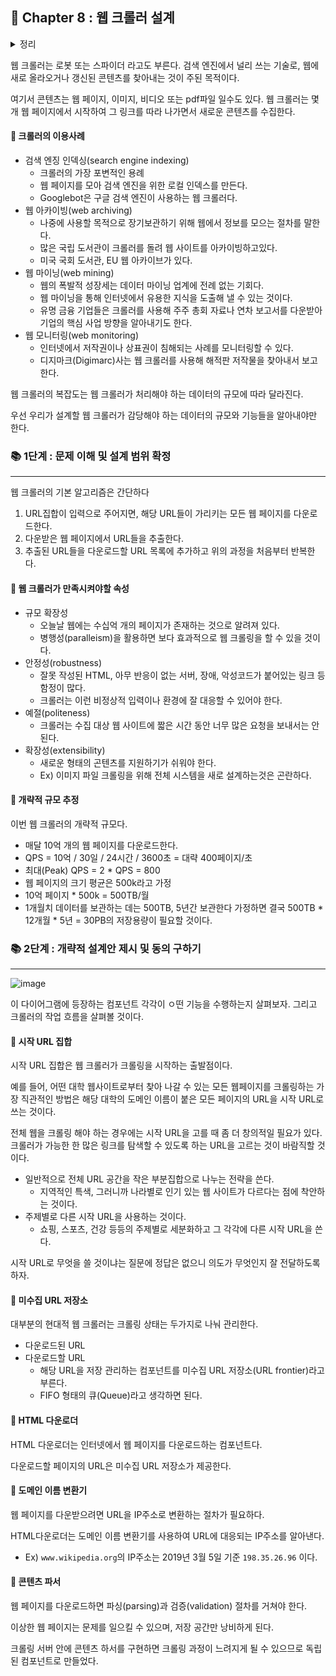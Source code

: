 ## 🌈 Chapter 8 : 웹 크롤러 설계

<details><summary>정리</summary>

  ```
  이번 장에서는 URL 단축기의 API, 데이터 모델, 해시 함수, URL 단축 및 리디렉션 절차를 설계해 보았다.
  ```

</details>

웹 크롤러는 로봇 또는 스파이더 라고도 부른다. 검색 엔진에서 널리 쓰는 기술로, 웹에 새로 올라오거나 갱신된 콘텐츠를 찾아내는 것이 주된 목적이다.

여기서 콘텐츠는 웹 페이지, 이미지, 비디오 또는 pdf파일 일수도 있다. 웹 크롤러는 몇 개 웹 페이지에서 시작하여 그 링크를 따라 나가면서 새로운 콘텐츠를 수집한다.

#### 🎈 크롤러의 이용사례
- 검색 엔징 인덱싱(search engine indexing)
  - 크롤러의 가장 포변적인 용례
  - 웹 페이지를 모아 검색 엔진을 위한 로컬 인덱스를 만든다.
  - Googlebot은 구글 검색 엔진이 사용하는 웹 크롤러다.
- 웹 아카이빙(web archiving)
  - 나중에 사용할 목적으로 장기보관하기 위해 웹에서 정보를 모으는 절차를 말한다.
  - 많은 국립 도서관이 크롤러를 돌려 웹 사이트를 아카이빙하고있다.
  - 미국 국회 도서관, EU 웹 아카이브가 있다.
- 웹 마이닝(web mining)
  - 웹의 폭발적 성장세는 데이터 마이닝 업계에 전례 없는 기회다.
  - 웹 마이닝을 통해 인터넷에서 유용한 지식을 도출해 낼 수 있는 것이다.
  - 유명 금융 기업들은 크롤러를 사용해 주주 총회 자료나 연차 보고서를 다운받아 기업의 핵심 사업 방향을 알아내기도 한다.
- 웹 모니터링(web monitoring)
  - 인터넷에서 저작권이나 상표권이 침해되는 사례를 모니터링할 수 있다.
  - 디지마크(Digimarc)사는 웹 크롤러를 사용해 해적판 저작물을 찾아내서 보고한다.
 
웹 크롤러의 복잡도는 웹 크롤러가 처리해야 하는 데이터의 규모에 따라 달라진다.

우선 우리가 설계할 웹 크롤러가 감당해야 하는 데이터의 규모와 기능들을 알아내야만 한다.

### 📚 1단계 : 문제 이해 및 설계 범위 확정
---

웹 크롤러의 기본 알고리즘은 간단하다
1. URL집합이 입력으로 주어지면, 해당 URL들이 가리키는 모든 웹 페이지를 다운로드한다.
2. 다운받은 웹 페이지에서 URL들을 추출한다.
3. 추출된 URL들을 다운로드할 URL 목록에 추가하고 위의 과정을 처음부터 반복한다.

#### 🎈 웹 크롤러가 만족시켜야할 속성
- 규모 확장성
  - 오늘날 웹에는 수십억 개의 페이지가 존재하는 것으로 알려져 있다.
  - 병행성(paralleism)을 활용하면 보다 효과적으로 웹 크롤링을 할 수 있을 것이다.
- 안정성(robustness)
  - 잘못 작성된 HTML, 아무 반응이 없는 서버, 장애, 악성코드가 붙어있는 링크 등 함정이 많다.
  - 크롤러는 이런 비정상적 입력이나 환경에 잘 대응할 수 있어야 한다.
- 예절(politeness)
  - 크롤러는 수집 대상 웹 사이트에 짧은 시간 동안 너무 많은 요청을 보내서는 안 된다.
- 확장성(extensibility)
  - 새로운 형태의 곤텐츠를 지원하기가 쉬워야 한다.
  - Ex) 이미지 파일 크롤링을 위해 전체 시스템을 새로 설계하는것은 곤란하다.
 
#### 🎈 개략적 규모 추정

이번 웹 크롤러의 개략적 규모다.

- 매달 10억 개의 웹 페이지를 다운로드한다.
- QPS = 10억 / 30일 / 24시간 / 3600초 = 대략 400페이지/초
- 최대(Peak) QPS = 2 * QPS = 800
- 웹 페이지의 크기 평균은 500k라고 가정
- 10억 페이지 * 500k = 500TB/월
- 1개월치 데이터를 보관하는 데는 500TB, 5년간 보관한다 가정하면 결국 500TB * 12개월 * 5년 = 30PB의 저장용량이 필요할 것이다.

### 📚 2단계 : 개략적 설계안 제시 및 동의 구하기
---
![image](https://github.com/Songdoeon/Book_Study/assets/96420547/871fdc76-ebef-4a15-bcd9-95398ead6692)

이 다이어그램에 등장하는 컴포넌트 각각이 ㅇ떤 기능을 수행하는지 살펴보자. 그리고 크롤러의 작업 흐름을 살펴볼 것이다.

#### 🎈 시작 URL 집합
시작 URL 집합은 웹 크롤러가 크롤링을 시작하는 출발점이다.

예를 들어, 어떤 대학 웹사이트로부터 찾아 나갈 수 있는 모든 웹페이지를 크롤링하는 가장 직관적인 방법은 해당 대학의 도메인 이름이 붙은 모든 페이지의 URL을 시작 URL로 쓰는 것이다.

전체 웹을 크롤링 해야 하는 경우에는 시작 URL을 고를 때 좀 더 창의적일 필요가 있다. 크롤러가 가능한 한 많은 링크를 탐색할 수 있도록 하는 URL을 고르는 것이 바람직할 것이다.


- 일반적으로 전체 URL 공간을 작은 부분집합으로 나누는 전략을 쓴다.
  - 지역적인 특색, 그러니까 나라별로 인기 있는 웹 사이트가 다르다는 점에 착안하는 것이다.
- 주제별로 다른 시작 URL을 사용하는 것이다.
  - 쇼핑, 스포츠, 건강 등등의 주제별로 세분화하고 그 각각에 다른 시작 URL을 쓴다.

시작 URL로 무엇을 쓸 것이냐는 질문에 정답은 없으니 의도가 무엇인지 잘 전달하도록 하자.

#### 📕 미수집 URL 저장소
대부분의 현대적 웹 크롤러는 크롤링 상태는 두가지로 나눠 관리한다.

- 다운로드된 URL
- 다운로드할 URL
  - 해당 URL을 저장 관리하는 컴포넌트를 미수집 URL 저장소(URL frontier)라고 부른다.
  - FIFO 형태의 큐(Queue)라고 생각하면 된다.
 
#### 📕 HTML 다운로더
HTML 다운로더는 인터넷에서 웹 페이지를 다운로드하는 컴포넌트다.

다운로드할 페이지의 URL은 미수집 URL 저장소가 제공한다.

#### 📕 도메인 이름 변환기
웹 페이지를 다운받으려면 URL을 IP주소로 변환하는 절차가 필요하다.

HTML다운로더는 도메인 이름 변환기를 사용하여 URL에 대응되는 IP주소를 알아낸다.
- Ex) `www.wikipedia.org`의 IP주소는 2019년 3월 5일 기준 `198.35.26.96` 이다.

#### 📕 콘텐츠 파서
웹 페이지를 다운로드하면 파싱(parsing)과 검증(validation) 절차를 거쳐야 한다.

이상한 웹 페이지는 문제를 일으킬 수 있으며, 저장 공간만 낭비하게 된다.

크롤링 서버 안에 콘텐츠 하서를 구현하면 크롤링 과정이 느려지게 될 수 있으므로 독립된 컴포넌트로 만들었다.
